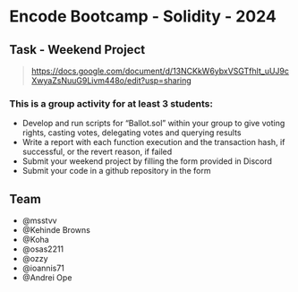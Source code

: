 # Encode Bootcamp - Solidity - 2024

## Task - Weekend Project

> https://docs.google.com/document/d/13NCKkW6ybxVSGTfhlt_uUJ9cXwyaZsNuuG9Livm448o/edit?usp=sharing

### This is a group activity for at least 3 students:

- Develop and run scripts for “Ballot.sol” within your group to give voting rights, casting votes, delegating votes and querying results
- Write a report with each function execution and the transaction hash, if successful, or the revert reason, if failed
- Submit your weekend project by filling the form provided in Discord
- Submit your code in a github repository in the form


## Team
- @msstvv
- @Kehinde Browns
- @Koha
- @osas2211
- @ozzy
- @ioannis71
- @Andrei Ope
 
